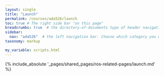 ```yaml
---
layout: single
title: "Launch"
permalink: /courses/ada526/launch
toc: true # The right side bar "on this page"
breadcrumbs: true  # the directory-of-documents type of header navigation
sidebar:
  nav: "ada526"  # the left navigation bar. Choose which category you want.
taxonomy: markup

my_variable: scripts.html
---
```



{% include_absolute '_pages/shared_pages/ros-related-pages/launch.md' %}